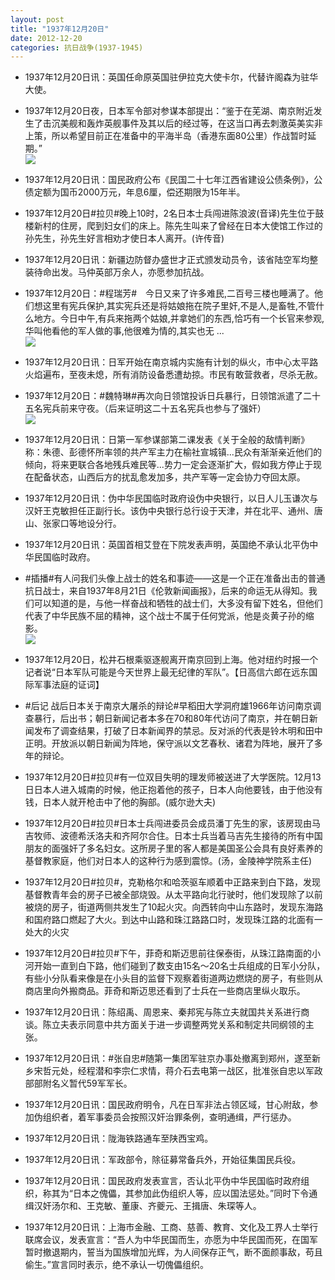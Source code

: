 ```yaml
---
layout: post
title: "1937年12月20日"
date: 2012-12-20
categories: 抗日战争(1937-1945)
---
```


<meta name="referrer" content="no-referrer" />

- 1937年12月20日讯：英国任命原英国驻伊拉克大使卡尔，代替许阁森为驻华大使。 

- 1937年12月20日夜，日本军令部对参谋本部提出：“鉴于在芜湖、南京附近发生了击沉美舰和轰炸英舰事件及其以后的经过等，在这当口再去刺激英美实非上策，所以希望目前正在准备中的平海半岛（香港东面80公里）作战暂时延期。” <br/><img src="https://ww1.sinaimg.cn/large/aca367d8jw1e00l5nuoj2j.jpg" />

- 1937年12月20日讯：国民政府公布《民国二十七年江西省建设公债条例》，公债定额为国币2000万元，年息6厘，偿还期限为15年半。 

- 1937年12月20日#拉贝#晚上10时，2名日本士兵闯进陈浪波(音译)先生位于鼓楼新村的住房，爬到妇女们的床上。陈先生叫来了曾经在日本大使馆工作过的孙先生，孙先生好言相劝才使日本人离开。(许传音) 

- 1937年12月20日讯：新疆边防督办盛世才正式颁发动员令，该省陆空军均整装待命出发。马仲英部万余人，亦愿参加抗战。 

- 1937年12月20日：#程瑞芳#　今日又来了许多难民,二百号三楼也睡满了。他们想这里有宪兵保护,其实宪兵还是将姑娘拖在院子里奸,不是人,是畜牲,不管什么地方。今日中午,有兵来拖两个姑娘,并拿她们的东西,恰巧有一个长官来参观,华叫他看他的军人做的事,他很难为情的,其实也无 ...  <br/><img src="https://ww1.sinaimg.cn/large/aca367d8jw1e00howxagvj.jpg" />

- 1937年12月20日讯：日军开始在南京城内实施有计划的纵火，市中心太平路火焰遍布，至夜未熄，所有消防设备悉遭劫掠。市民有敢营救者，尽杀无赦。 

- 1937年12月20日：#魏特琳#再次向日领馆投诉日兵暴行，日领馆派遣了二十五名宪兵前来守夜。（后来证明这二十五名宪兵也参与了强奸） <br/><img src="https://ww3.sinaimg.cn/large/aca367d8jw1e00fyoa3uij.jpg" />

- 1937年12月20日讯：日第一军参谋部第二课发表《关于全般的敌情判断》称：朱德、彭德怀所率领的共产军主力在榆社宣城镇...民众有渐渐亲近他们的倾向，将来更联合各地残兵难民等...势力一定会逐渐扩大，假如我方停止于现在配备状态，山西后方的扰乱愈发加多，共产军等一定会协力夺回太原。 

- 1937年12月20日讯：伪中华民国临时政府设伪中央银行，以日人儿玉谦次与汉奸王克敏担任正副行长。该伪中央银行总行设于天津，并在北平、通州、唐山、张家口等地设分行。 

- 1937年12月20日讯：英国首相艾登在下院发表声明，英国绝不承认北平伪中华民国临时政府。 

- #插播#有人问我们头像上战士的姓名和事迹——这是一个正在准备出击的普通抗日战士，来自1937年8月21日《伦敦新闻画报》，后来的命运无从得知。我们可以知道的是，与他一样奋战和牺牲的战士们，大多没有留下姓名，但他们代表了中华民族不屈的精神，这个战士不属于任何党派，他是炎黄子孙的缩影。 <br/><img src="https://ww2.sinaimg.cn/large/aca367d8jw1e00apkk7hzj.jpg" />

- 1937年12月20日，松井石根乘驱逐舰离开南京回到上海。他对纽约时报一个记者说“日本军队可能是今天世界上最无纪律的军队”。【日高信六郎在远东国际军事法庭的证词】 

- #后记 战后日本关于南京大屠杀的辩论#早稻田大学洞府雄1966年访问南京调查暴行，后出书；朝日新闻记者本多在70和80年代访问了南京，并在朝日新闻发布了调查结果，打破了日本新闻界的禁忌。反对派的代表是铃木明和田中正明。开放派以朝日新闻为阵地，保守派以文艺春秋、诸君为阵地，展开了多年的辩论。 

- 1937年12月20日#拉贝#有一位双目失明的理发师被送进了大学医院。12月13日日本人进入城南的时候，他正抱着他的孩子，日本人向他要钱，由于他没有钱，日本人就开枪击中了他的胸部。(威尔逊大夫) 

- 1937年12月20日#拉贝#日本士兵闯进委员会成员潘丁先生的家，该房现由马吉牧师、波德希沃洛夫和齐阿尔合住。日本士兵当着马吉先生接待的所有中国朋友的面强奸了多名妇女。这所房子里的客人都是美国圣公会具有良好素养的基督教家庭，他们对日本人的这种行为感到震惊。(汤，金陵神学院系主任) 

- 1937年12月20日#拉贝#，克勒格尔和哈茨驱车顺着中正路来到白下路，发现基督教青年会的房子已被全部烧毁。从太平路向北行驶时，他们发现除了以前被烧的房子，街道两侧共发生了10起火灾。向西转向中山东路时，发现东海路和国府路口燃起了大火。到达中山路和珠江路路口时，发现珠江路的北面有一处大的火灾 

- 1937年12月20日#拉贝#下午，菲奇和斯迈思前往保泰街，从珠江路南面的小河开始一直到白下路，他们碰到了数支由15名～20名士兵组成的日军小分队，有些小分队看来像是在小头目的监督下观察着街道两边燃烧的房子，有些则从商店里向外搬商品。菲奇和斯迈思还看到了士兵在一些商店里纵火取乐。 

- 1937年12月20日讯：陈绍禹、周恩来、秦邦宪与陈立夫就国共关系进行商谈。陈立夫表示同意中共方面关于进一步调整两党关系和制定共同纲领的主张。 

- 1937年12月20日讯：#张自忠#随第一集团军驻京办事处撤离到郑州，遂至新乡宋哲元处，经程潜和李宗仁求情，蒋介石去电第一战区，批准张自忠以军政部部附名义暂代59军军长。  

- 1937年12月20日讯：国民政府明令，凡在日军非法占领区域，甘心附敌，参加伪组织者，着军事委员会按照汉奸治罪条例，查明通缉，严行惩办。 

- 1937年12月20日讯：陇海铁路通车至陕西宝鸡。 

- 1937年12月20日讯：军政部令，除征募常备兵外，开始征集国民兵役。 

- 1937年12月20日讯：国民政府发表宣言，否认北平伪中华民国临时政府组织，称其为“日本之傀儡，其参加此伪组织人等，应以国法惩处。”同时下令通缉汉奸汤尔和、王克敏、董康、齐夔元、王揖唐、朱琛等人。 

- 1937年12月20日讯：上海市金融、工商、慈善、教育、文化及工界人士举行联席会议，发表宣言：“吾人为中华民国而生，亦愿为中华民国而死，在国军暂时撤退期内，誓当为国族增加光辉，为人间保存正气，断不面颜事敌，苟且偷生。”宣言同时表示，绝不承认一切傀儡组织。 

